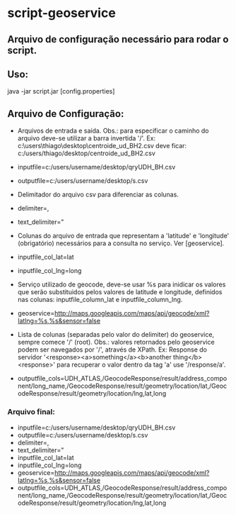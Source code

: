 script-geoservice
=================

Arquivo de configuração necessário para rodar o script.
-----------------------------------------------------------


## Uso:

 java -jar script.jar [config.properties]



## Arquivo de Configuração:

 * Arquivos de entrada e saída. Obs.: para especificar o caminho do arquivo deve-se utilizar a barra invertida '/'. Ex: c:\users\thiago\desktop\centroide_ud_BH2.csv deve ficar: c:/users/thiago/desktop/centroide_ud_BH2.csv
  * inputfile=c:/users/username/desktop/qryUDH_BH.csv
  * outputfile=c:/users/username/desktop/s.csv
 
 
 * Delimitador do arquivo csv para diferenciar as colunas.
  * delimiter=,
  * text_delimiter=\"
 
 
 * Colunas do arquivo de entrada que representam a 'latitude' e 'longitude' (obrigatório) necessários para a consulta no serviço. Ver [geoservice].
  * inputfile_col_lat=lat
  * inputfile_col_lng=long
 
 
 * Serviço utilizado de geocode, deve-se usar %s para inidicar os valores que serão substituidos pelos valores de latitude e longitude, definidos nas colunas: inputfile_column_lat e inputfile_column_lng.
  * geoservice=http://maps.googleapis.com/maps/api/geocode/xml?latlng=%s,%s&sensor=false
 
 
 * Lista de colunas (separadas pelo valor do delimiter) do geoservice, sempre comece '/' (root). Obs.: valores retornados pelo geoservice podem ser navegados por '/', através de XPath. Ex: Response do servidor '&lt;response&gt;&lt;a&gt;something&lt;/a&gt;&lt;b&gt;another thing&lt;/b&gt;&lt;response&gt;' para recuperar o valor dentro da tag 'a' use '/response/a'.
  * outputfile_cols=UDH_ATLAS,/GeocodeResponse/result/address_component/long_name,/GeocodeResponse/result/geometry/location/lat,/GeocodeResponse/result/geometry/location/lng,lat,long




### Arquivo final:


 * inputfile=c:/users/username/desktop/qryUDH_BH.csv
 * outputfile=c:/users/username/desktop/s.csv
 * delimiter=,
 * text_delimiter=\"
 * inputfile_col_lat=lat
 * inputfile_col_lng=long
 * geoservice=http://maps.googleapis.com/maps/api/geocode/xml?latlng=%s,%s&sensor=false
 * outputfile_cols=UDH_ATLAS,/GeocodeResponse/result/address_component/long_name,/GeocodeResponse/result/geometry/location/lat,/GeocodeResponse/result/geometry/location/lng,lat,long

